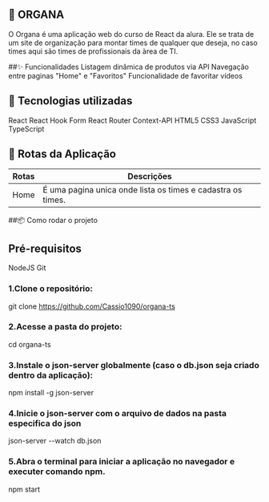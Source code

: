 ## 📇 ORGANA 
O Organa é uma aplicação web do curso de React da alura. Ele se trata de um site de organização para montar times de qualquer que deseja, no caso times aqui são times de profissionais da àrea de TI.

##✨ Funcionalidades
Listagem dinâmica de produtos via API Navegação entre paginas "Home" e "Favoritos" Funcionalidade de favoritar vídeos

## 🚀 Tecnologias utilizadas
React
React Hook Form
React Router
Context-API
HTML5
CSS3
JavaScript
TypeScript

## 📍 Rotas da Aplicação
| Rotas | Descrições |
| ----- | ------ |
| Home | É uma pagina unica onde lista os times e cadastra os times. |

##📦 Como rodar o projeto
## Pré-requisitos
NodeJS
Git

### 1.Clone o repositório:

git clone https://github.com/Cassio1090/organa-ts

### 2.Acesse a pasta do projeto:

cd organa-ts

### 3.Instale o json-server globalmente (caso o db.json seja criado dentro da aplicação):

npm install -g json-server

### 4.Inicie o json-server com o arquivo de dados na pasta especifica do json

json-server --watch db.json

### 5.Abra o terminal para iniciar a aplicação no navegador e executer comando npm.

npm start

